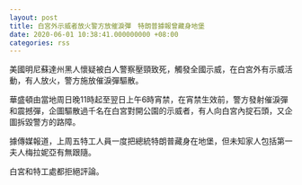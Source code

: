 ```yaml
---
layout: post
title: 白宮外示威者放火警方放催淚彈　特朗普據報曾藏身地堡
date: 2020-06-01 10:38:41.000000000 +08:00
categories: rss
---
```


美國明尼蘇達州黑人懷疑被白人警察壓頸致死，觸發全國示威，在白宮外有示威活動，有人放火，警方施放催淚彈驅散。

華盛頓由當地周日晚11時起至翌日上午6時宵禁，在宵禁生效前，警方發射催淚彈和震撼彈，企圖驅散過千名在白宮對開公園的示威者，有人向白宮內掟石頭，又企圖拆毀警方的路障。

據傳媒報道，上周五特工人員一度把總統特朗普藏身在地堡，但未知家人包括第一夫人梅拉妮亞有無跟隨。

白宮和特工處都拒絕評論。
